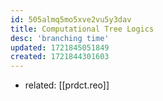 ```yaml
---
id: 505almq5mo5xve2vu5y3dav
title: Computational Tree Logics
desc: 'branching time'
updated: 1721845051849
created: 1721844301603
---
```


- related: [[prdct.reo]]
